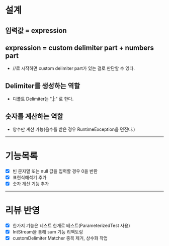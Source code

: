 # 설계
## 입력값 = expression
## expression = custom delimiter part + numbers part
- //로 시작하면 custom delimiter part가 있는 걸로 판단할 수 있다.

## Delimiter를 생성하는 역할
- 디폴트 Delimiter는 ",|:" 로 한다.

## 숫자를 계산하는 역할 
- 양수만 계산 가능(음수를 받은 경우 RuntimeException을 던진다.)

---

# 기능목록
- [X] 빈 문자열 또는 null 값을 입력할 경우 0을 반환
- [X] 표현식해석기 추가
- [X] 숫자 계산 기능 추가

--- 

# 리뷰 반영
- [X] 한가지 기능은 테스트 한개로 테스트(ParameterizedTest 사용)
- [X] IntStream을 통해 sum 기능 리팩토링
- [X] customDelimiter Matcher 중복 제거, 상수화 작업 